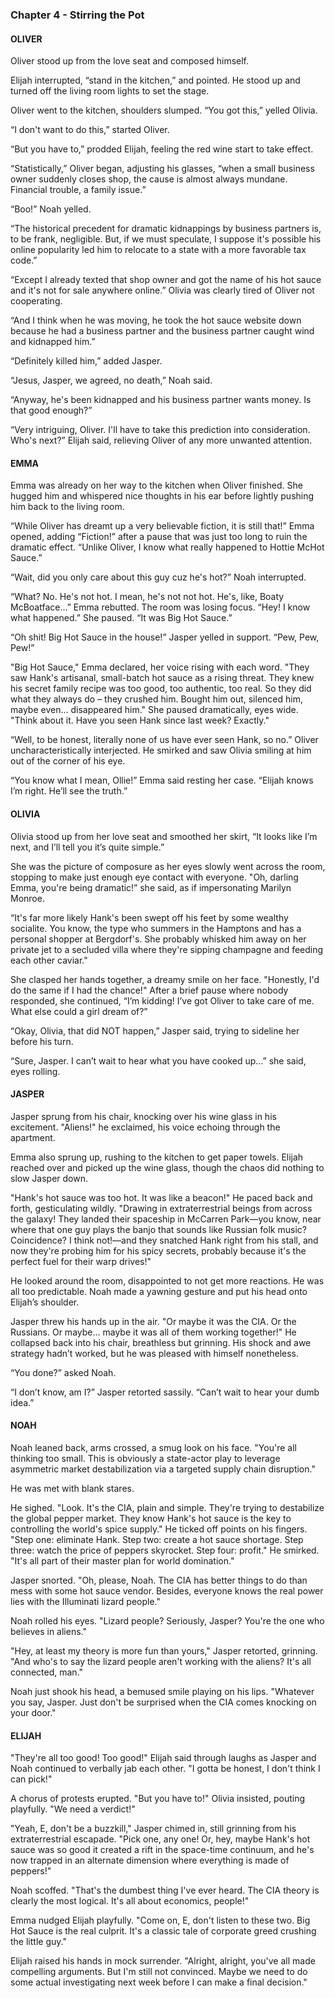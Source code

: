 ### Chapter 4 - Stirring the Pot
#### OLIVER
Oliver stood up from the love seat and composed himself. 

Elijah interrupted, “stand in the kitchen,” and pointed. He stood up and turned off the living room lights to set the stage.

Oliver went to the kitchen, shoulders slumped. “You got this,” yelled Olivia.

“I don't want to do this,” started Oliver.

“But you have to,” prodded Elijah, feeling the red wine start to take effect. 

“Statistically,” Oliver began, adjusting his glasses, “when a small business owner suddenly closes shop, the cause is almost always mundane. Financial trouble, a family issue.”

“Boo!” Noah yelled. 

“The historical precedent for dramatic kidnappings by business partners is, to be frank, negligible. But, if we must speculate, I suppose it's possible his online popularity led him to relocate to a state with a more favorable tax code.”

“Except I already texted that shop owner and got the name of his hot sauce and it's not for sale anywhere online.” Olivia was clearly tired of Oliver not cooperating. 

“And I think when he was moving, he took the hot sauce website down because he had a business partner and the business partner caught wind and kidnapped him.”

“Definitely killed him,” added Jasper.

“Jesus, Jasper, we agreed, no death,” Noah said.

“Anyway, he's been kidnapped and his business partner wants money. Is that good enough?”

“Very intriguing, Oliver. I'll have to take this prediction into consideration. Who's next?” Elijah said, relieving Oliver of any more unwanted attention.

#### EMMA
Emma was already on her way to the kitchen when Oliver finished. She hugged him and whispered nice thoughts in his ear before lightly pushing him back to the living room.

“While Oliver has dreamt up a very believable fiction, it is still that!” Emma opened, adding “Fiction!” after a pause that was just too long to ruin the dramatic effect. “Unlike Oliver, I know what really happened to Hottie McHot Sauce.”

“Wait, did you only care about this guy cuz he's hot?” Noah interrupted.

“What? No. He's not hot. I mean, he's not not hot. He's, like, Boaty McBoatface…” Emma rebutted. The room was losing focus. “Hey! I know what happened.” She paused. “It was Big Hot Sauce.”

“Oh shit! Big Hot Sauce in the house!” Jasper yelled in support. “Pew, Pew, Pew!”

"Big Hot Sauce," Emma declared, her voice rising with each word. "They saw Hank's artisanal, small-batch hot sauce as a rising threat. They knew his secret family recipe was too good, too authentic, too real. So they did what they always do – they crushed him. Bought him out, silenced him, maybe even... disappeared him." She paused dramatically, eyes wide. "Think about it. Have you seen Hank since last week? Exactly."

“Well, to be honest, literally none of us have ever seen Hank, so no.” Oliver uncharacteristically interjected. He smirked and saw Olivia smiling at him out of the corner of his eye.

“You know what I mean, Ollie!” Emma said resting her case. “Elijah knows I’m right. He’ll see the truth.”

#### OLIVIA
Olivia stood up from her love seat and smoothed her skirt, “It looks like I’m next, and I’ll tell you it’s quite simple.”

She ​​was the picture of composure as her eyes slowly went across the room, stopping to make just enough eye contact with everyone.  "Oh, darling Emma, you're being dramatic!” she said, as if impersonating Marilyn Monroe.

“It's far more likely Hank's been swept off his feet by some wealthy socialite. You know, the type who summers in the Hamptons and has a personal shopper at Bergdorf's. She probably whisked him away on her private jet to a secluded villa where they're sipping champagne and feeding each other caviar." 

She clasped her hands together, a dreamy smile on her face. "Honestly, I'd do the same if I had the chance!" After a brief pause where nobody responded, she continued, “I’m kidding! I’ve got Oliver to take care of me. What else could a girl dream of?”

“Okay, Olivia, that did NOT happen,” Jasper said, trying to sideline her before his turn.

“Sure, Jasper. I can’t wait to hear what you have cooked up…” she said, eyes rolling.
#### JASPER
Jasper sprung from his chair, knocking over his wine glass in his excitement. "Aliens!" he exclaimed, his voice echoing through the apartment.

Emma also sprung up, rushing to the kitchen to get paper towels. Elijah reached over and picked up the wine glass, though the chaos did nothing to slow Jasper down.

"Hank's hot sauce was too hot. It was like a beacon!" He paced back and forth, gesticulating wildly. "Drawing in extraterrestrial beings from across the galaxy! They landed their spaceship in McCarren Park—you know, near where that one guy plays the banjo that sounds like Russian folk music? Coincidence? I think not!—and they snatched Hank right from his stall, and now they're probing him for his spicy secrets, probably because it's the perfect fuel for their warp drives!"

He looked around the room, disappointed to not get more reactions. He was all too predictable. Noah made a yawning gesture and put his head onto Elijah’s shoulder.

Jasper threw his hands up in the air. "Or maybe it was the CIA. Or the Russians. Or maybe... maybe it was all of them working together!" He collapsed back into his chair, breathless but grinning. His shock and awe strategy hadn’t worked, but he was pleased with himself nonetheless.

“You done?” asked Noah.

“I don’t know, am I?” Jasper retorted sassily.  “Can’t wait to hear your dumb idea.”
#### NOAH
Noah leaned back, arms crossed, a smug look on his face. "You're all thinking too small. This is obviously a state-actor play to leverage asymmetric market destabilization via a targeted supply chain disruption."

He was met with blank stares.

He sighed. "Look. It's the CIA, plain and simple. They're trying to destabilize the global pepper market. They know Hank's hot sauce is the key to controlling the world's spice supply." He ticked off points on his fingers. "Step one: eliminate Hank. Step two: create a hot sauce shortage. Step three: watch the price of peppers skyrocket. Step four: profit." He smirked. "It's all part of their master plan for world domination."

Jasper snorted. "Oh, please, Noah. The CIA has better things to do than mess with some hot sauce vendor. Besides, everyone knows the real power lies with the Illuminati lizard people."

Noah rolled his eyes. "Lizard people? Seriously, Jasper? You're the one who believes in aliens."

"Hey, at least my theory is more fun than yours," Jasper retorted, grinning. "And who's to say the lizard people aren't working with the aliens? It's all connected, man."

Noah just shook his head, a bemused smile playing on his lips. "Whatever you say, Jasper. Just don't be surprised when the CIA comes knocking on your door."

#### ELIJAH
"They're all too good! Too good!" Elijah said through laughs as Jasper and Noah continued to verbally jab each other. "I gotta be honest, I don't think I can pick!"

A chorus of protests erupted. "But you have to!" Olivia insisted, pouting playfully. "We need a verdict!"

"Yeah, E, don't be a buzzkill," Jasper chimed in, still grinning from his extraterrestrial escapade. "Pick one, any one! Or, hey, maybe Hank's hot sauce was so good it created a rift in the space-time continuum, and he's now trapped in an alternate dimension where everything is made of peppers!"

Noah scoffed. "That's the dumbest thing I've ever heard. The CIA theory is clearly the most logical. It's all about economics, people!"

Emma nudged Elijah playfully. "Come on, E, don't listen to these two. Big Hot Sauce is the real culprit. It's a classic tale of corporate greed crushing the little guy."

Elijah raised his hands in mock surrender. "Alright, alright, you've all made compelling arguments. But I'm still not convinced. Maybe we need to do some actual investigating next week before I can make a final decision."
